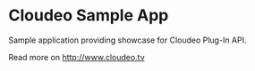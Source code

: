 Cloudeo Sample App
==================

Sample application providing showcase for Cloudeo Plug-In API.

Read more on http://www.cloudeo.tv